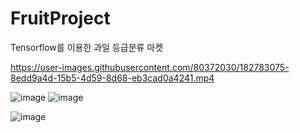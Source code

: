 # FruitProject
Tensorflow를 이용한 과일 등급분류 마켓


https://user-images.githubusercontent.com/80372030/182783075-8edd9a4d-15b5-4d59-8d68-eb3cad0a4241.mp4

![image](https://user-images.githubusercontent.com/80372030/182783256-72f05a7d-e3cc-409f-a3c3-111ee0cef5f4.png)
![image](https://user-images.githubusercontent.com/80372030/182783316-5addfef9-3c37-419a-91d3-c67f4432f255.png)

![image](https://user-images.githubusercontent.com/80372030/182783411-094fc901-aef8-4df1-912c-681f40225453.png)
